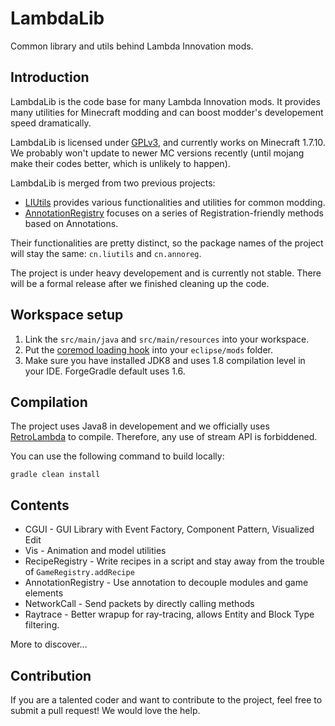 # LambdaLib
Common library and utils behind Lambda Innovation mods.

Introduction
---

LambdaLib is the code base for many Lambda Innovation mods. It provides many utilities for Minecraft modding and can boost modder's developement speed dramatically.

LambdaLib is licensed under [GPLv3](http://www.gnu.org/licenses/gpl.html), and currently works on Minecraft 1.7.10. We probably won't update to newer MC versions recently (until mojang make their codes better, which is unlikely to happen).

LambdaLib is merged from two previous projects:

* [LIUtils](https://github.com/LambdaInnovation/LIUtils) provides various functionalities and utilities for common modding.
* [AnnotationRegistry](https://github.com/LambdaInnovation/AnnotationRegistry) focuses on a series of Registration-friendly methods based on Annotations.

Their functionalities are pretty distinct, so the package names of the project will stay the same: ```cn.liutils``` and ```cn.annoreg```.

The project is under heavy developement and is currently not stable. There will be a formal release after we finished cleaning up the code.

Workspace setup
---

1. Link the ```src/main/java``` and  ```src/main/resources``` into your workspace.
2. Put the [coremod loading hook](jars/LambdaLib.jar) into your ``eclipse/mods`` folder.
3. Make sure you have installed JDK8 and uses 1.8 compilation level in your IDE. ForgeGradle default uses 1.6. 

Compilation
---

The project uses Java8 in developement and we officially uses [RetroLambda](https://github.com/evant/gradle-retrolambda) to compile. Therefore, any use of stream API is forbiddened.

You can use the following command to build locally:
```
gradle clean install
```

Contents
---

* CGUI - GUI Library with Event Factory, Component Pattern, Visualized Edit
* Vis - Animation and model utilities
* RecipeRegistry - Write recipes in a script and stay away from the trouble of ```GameRegistry.addRecipe```
* AnnotationRegistry - Use annotation to decouple modules and game elements
* NetworkCall - Send packets by directly calling methods
* Raytrace - Better wrapup for ray-tracing, allows Entity and Block Type filtering.

More to discover...

Contribution
---

If you are a talented coder and want to contribute to the project, feel free to submit a pull request! We would love the help.